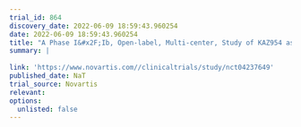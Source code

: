 ```yaml
---
trial_id: 864
discovery_date: 2022-06-09 18:59:43.960254
date: 2022-06-09 18:59:43.960254
title: "A Phase I&#x2F;Ib, Open-label, Multi-center, Study of KAZ954 as a Single Agent and in Combination With Spartalizumab, NZV930 and NIR178 in Patients With Advanced Solid Tumors"
summary: |
  
link: 'https://www.novartis.com//clinicaltrials/study/nct04237649'
published_date: NaT
trial_source: Novartis
relevant: 
options:
  unlisted: false
---
```

